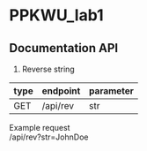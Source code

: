 # PPKWU_lab1
## Documentation API
1) Reverse string

|type|endpoint|parameter|
|---|---|---|
|GET|/api/rev|str|

Example request<br>
/api/rev?str=JohnDoe

